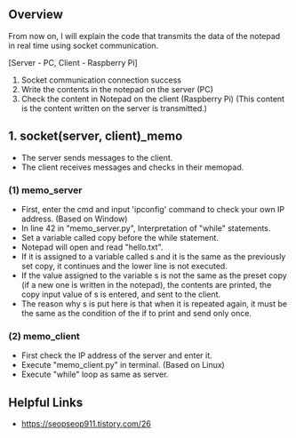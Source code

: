 ## Overview

From now on, I will explain the code that transmits the data of the notepad in real time using socket communication.

[Server - PC, Client - Raspberry Pi]

1. Socket communication connection success
2. Write the contents in the notepad on the server (PC)
3. Check the content in Notepad on the client (Raspberry Pi) (This content is the content written on the server is transmitted.)

## 1. socket(server, client)_memo

+ The server sends messages to the client.
+ The client receives messages and checks in their memopad.

### (1) memo_server
+ First, enter the cmd and input 'ipconfig' command to check your own IP address. (Based on Window)
+ In line 42 in "memo_server.py", Interpretation of "while" statements.
+ Set a variable called copy before the while statement.
+ Notepad will open and read "hello.txt".
+ If it is assigned to a variable called s and it is the same as the previously set copy, it continues and the lower line is not executed.
+ If the value assigned to the variable s is not the same as the preset copy (if a new one is written in the notepad), the contents are printed, the copy input value of s is entered, and sent to the client.
+ The reason why s is put here is that when it is repeated again, it must be the same as the condition of the if to print and send only once.

### (2) memo_client
+ First check the IP address of the server and enter it.
+ Execute "memo_client.py" in terminal. (Based on Linux)
+ Execute "while" loop as same as server.



## Helpful Links
* https://seopseop911.tistory.com/26
